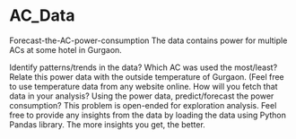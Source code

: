 # AC_Data
Forecast-the-AC-power-consumption
The data contains power for multiple ACs at some hotel in Gurgaon.

Identify patterns/trends in the data?
Which AC was used the most/least?
Relate this power data with the outside temperature of Gurgaon. (Feel free to use temperature data from any website online. How will you fetch that data in your analysis?
Using the power data, predict/forecast the power consumption?
This problem is open-ended for exploration analysis. Feel free to provide any insights from the data by loading the data using Python Pandas library. The more insights you get, the better.
